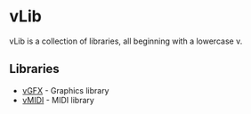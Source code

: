 # vLib
vLib is a collection of libraries, all beginning with a lowercase v.

## Libraries

* [vGFX](https://github.com/AlexanderHoff1996/vLib/tree/master/vGFX) - Graphics library<br>
* [vMIDI](https://github.com/AlexanderHoff1996/vLib/tree/master/vMIDI) - MIDI library<br>
